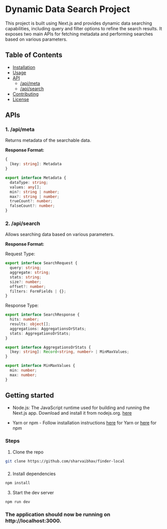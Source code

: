 # Dynamic Data Search Project

This project is built using Next.js and provides dynamic data searching capabilities, including query and filter options to refine the search results. It exposes two main APIs for fetching metadata and performing searches based on various parameters.

## Table of Contents

- [Installation](#installation)
- [Usage](#usage)
- [API](#api)
  - [/api/meta](#apimeta)
  - [/api/search](#apisearch)
- [Contributing](#contributing)
- [License](#license)

## APIs

### 1. /api/meta

Returns metadata of the searchable data.

**Response Format:**

```typescript
{
  [key: string]: Metadata
}

export interface Metadata {
  dataType: string;
  values: any[];
  min?: string | number;
  max?: string | number;
  trueCount?: number;
  falseCount?: number;
}
```

### 2. /api/search

Allows searching data based on various parameters.

**Response Format:**

Request Type:

```typescript
export interface SearchRequest {
  query: string;
  aggregate: string;
  stats: string;
  size?: number;
  offset?: number;
  filters: FormFields | {};
}
```

Response Type:

```typescript
export interface SearchResponse {
  hits: number;
  results: object[];
  aggregations: AggregationsOrStats;
  stats: AggregationsOrStats;
}

export interface AggregationsOrStats {
  [key: string]: Record<string, number> | MinMaxValues;
}

export interface MinMaxValues {
  min: number;
  max: number;
}
```

## Getting started

- Node.js: The JavaScript runtime used for building and running the Next.js app. Download and install it from nodejs.org. [here](https://nodejs.org/)

- Yarn or npm - Follow installation instructions [here](https://yarnpkg.com/) for Yarn or [here](https://www.npmjs.com/) for npm

### Steps

1. Clone the repo

```sh
git clone https://github.com/sharvaibhav/finder-local
```

###

2. Install dependencies

```sh
npm install
```

3. Start the dev server

```sh
npm run dev
```

### The application should now be running on http://localhost:3000.
